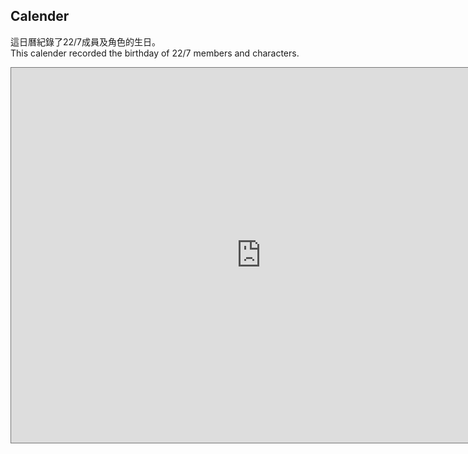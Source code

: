## Calender

這日曆紀錄了22/7成員及角色的生日。  
This calender recorded the birthday of 22/7 members and characters.

<iframe src="https://calendar.google.com/calendar/embed?height=600&amp;wkst=1&amp;bgcolor=%23039BE5&amp;ctz=Asia%2FTokyo&amp;src=NXMyMjM0Yml1anY0NjhtcHRyNjRzMHBqc2NAZ3JvdXAuY2FsZW5kYXIuZ29vZ2xlLmNvbQ&amp;color=%23039BE5&amp;showNav=1&amp;showDate=1&amp;showPrint=0&amp;showTabs=1&amp;showCalendars=0&amp;mode=MONTH" style="border:solid 1px #777" width="800" height="600" frameborder="0" scrolling="no"></iframe>
